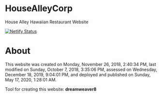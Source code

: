 # HouseAlleyCorp
House Alley Hawaiian Restaurant Website

[![Netlify Status](https://api.netlify.com/api/v1/badges/5378e39d-fbec-456e-8d71-b9df67a15e07/deploy-status)](https://app.netlify.com/sites/housealleycorp/deploys)

# About
This website was created on Monday, November 26, 2018, 2:40:34 PM, last modified on Sunday, October 7, 2018, 3:35:06 PM, assessed on Wednesday, December 18, 2019, 9:04:01 PM, and deployed and published on Sunday, May 17, 2020, 1:28:01 AM.

Tool for creating this website: **dreamweaver8**
